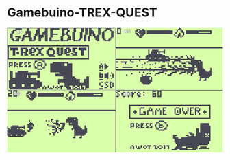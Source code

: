 # Gamebuino-TREX-QUEST

![](https://github.com/Awot83/Gamebuino-TREX-QUEST/blob/master/TREX_QUEST_sc4.png?raw=true)

